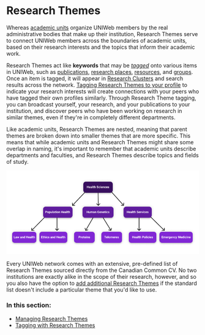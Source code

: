 # Research Themes

Whereas [academic units](../../uniweb-accounts/academic-units/) organize UNIWeb members by the real administrative bodies that make up their institution, Research Themes serve to connect UNIWeb members across the boundaries of academic units, based on their research interests and the topics that inform their academic work. 

Research Themes act like **keywords** that may be [_tagged_](increasing-discoverability-with-research-themes.md) onto various items in UNIWeb, such as [publications](../../your-academic-information/publications-1.md), [research places](../research-places-1.md), [resources](../equipment-profiles-resources/), and [groups](../groups-1.md). Once an item is tagged, it will appear in [Research Clusters](../research-clusters-1.md) and search results across the network. [Tagging Research Themes to your profile](increasing-discoverability-with-research-themes.md#tagging-your-public-profile-with-research-themes) to indicate your research interests will create connections with your peers who have tagged their own profiles similarly. Through Research Theme tagging, you can broadcast yourself, your research, and your publications to your institution, and discover peers who have been working on research in similar themes, even if they're in completely different departments.

Like academic units, Research Themes are nested, meaning that parent themes are broken down into smaller themes that are more specific. This means that while academic units and Research Themes might share some overlap in naming, it's important to remember that academic units describe departments and faculties, and Research Themes describe topics and fields of study.

![](../../.gitbook/assets/frame-2.1.png)

Every UNIWeb network comes with an extensive, pre-defined list of Research Themes sourced directly from the Canadian Common CV. No two institutions are exactly alike in the scope of their research, however, and so you also have the option to [add additional Research Themes](managing-research-themes.md#creating-new-research-themes) if the standard list doesn't include a particular theme that you'd like to use. 

### In this section:

* [Managing Research Themes](managing-research-themes.md)
* [Tagging with Research Themes](increasing-discoverability-with-research-themes.md)

